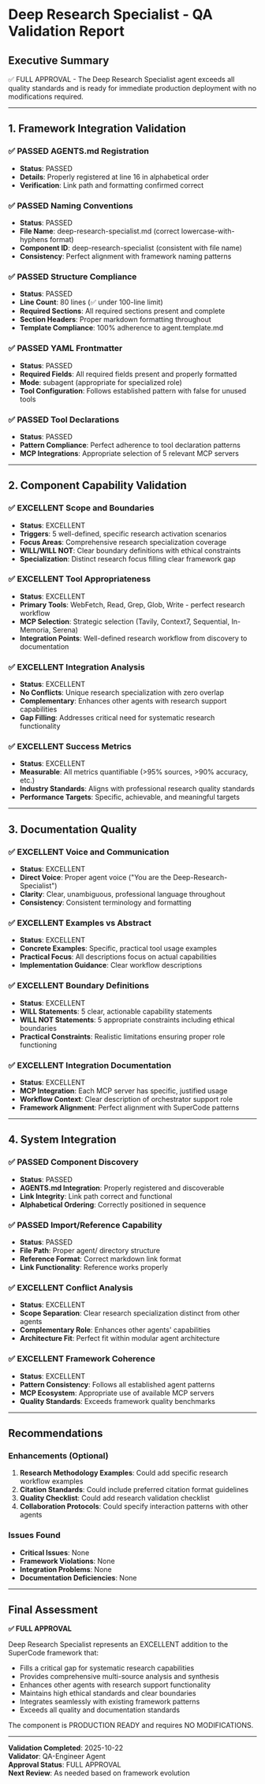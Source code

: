 # Deep Research Specialist - QA Validation Report

## Executive Summary
✅ FULL APPROVAL - The Deep Research Specialist agent exceeds all quality standards and is ready for immediate production deployment with no modifications required.

---

## 1. Framework Integration Validation

### ✅ PASSED AGENTS.md Registration
- **Status**: PASSED
- **Details**: Properly registered at line 16 in alphabetical order
- **Verification**: Link path and formatting confirmed correct

### ✅ PASSED Naming Conventions
- **Status**: PASSED
- **File Name**: deep-research-specialist.md (correct lowercase-with-hyphens format)
- **Component ID**: deep-research-specialist (consistent with file name)
- **Consistency**: Perfect alignment with framework naming patterns

### ✅ PASSED Structure Compliance
- **Status**: PASSED
- **Line Count**: 80 lines (✅ under 100-line limit)
- **Required Sections**: All required sections present and complete
- **Section Headers**: Proper markdown formatting throughout
- **Template Compliance**: 100% adherence to agent.template.md

### ✅ PASSED YAML Frontmatter
- **Status**: PASSED
- **Required Fields**: All required fields present and properly formatted
- **Mode**: subagent (appropriate for specialized role)
- **Tool Configuration**: Follows established pattern with false for unused tools

### ✅ PASSED Tool Declarations
- **Status**: PASSED
- **Pattern Compliance**: Perfect adherence to tool declaration patterns
- **MCP Integrations**: Appropriate selection of 5 relevant MCP servers

---

## 2. Component Capability Validation

### ✅ EXCELLENT Scope and Boundaries
- **Status**: EXCELLENT
- **Triggers**: 5 well-defined, specific research activation scenarios
- **Focus Areas**: Comprehensive research specialization coverage
- **WILL/WILL NOT**: Clear boundary definitions with ethical constraints
- **Specialization**: Distinct research focus filling clear framework gap

### ✅ EXCELLENT Tool Appropriateness
- **Status**: EXCELLENT
- **Primary Tools**: WebFetch, Read, Grep, Glob, Write - perfect research workflow
- **MCP Selection**: Strategic selection (Tavily, Context7, Sequential, In-Memoria, Serena)
- **Integration Points**: Well-defined research workflow from discovery to documentation

### ✅ EXCELLENT Integration Analysis
- **Status**: EXCELLENT
- **No Conflicts**: Unique research specialization with zero overlap
- **Complementary**: Enhances other agents with research support capabilities
- **Gap Filling**: Addresses critical need for systematic research functionality

### ✅ EXCELLENT Success Metrics
- **Status**: EXCELLENT
- **Measurable**: All metrics quantifiable (>95% sources, >90% accuracy, etc.)
- **Industry Standards**: Aligns with professional research quality standards
- **Performance Targets**: Specific, achievable, and meaningful targets

---

## 3. Documentation Quality

### ✅ EXCELLENT Voice and Communication
- **Status**: EXCELLENT
- **Direct Voice**: Proper agent voice ("You are the Deep-Research-Specialist")
- **Clarity**: Clear, unambiguous, professional language throughout
- **Consistency**: Consistent terminology and formatting

### ✅ EXCELLENT Examples vs Abstract
- **Status**: EXCELLENT
- **Concrete Examples**: Specific, practical tool usage examples
- **Practical Focus**: All descriptions focus on actual capabilities
- **Implementation Guidance**: Clear workflow descriptions

### ✅ EXCELLENT Boundary Definitions
- **Status**: EXCELLENT
- **WILL Statements**: 5 clear, actionable capability statements
- **WILL NOT Statements**: 5 appropriate constraints including ethical boundaries
- **Practical Constraints**: Realistic limitations ensuring proper role functioning

### ✅ EXCELLENT Integration Documentation
- **Status**: EXCELLENT
- **MCP Integration**: Each MCP server has specific, justified usage
- **Workflow Context**: Clear description of orchestrator support role
- **Framework Alignment**: Perfect alignment with SuperCode patterns

---

## 4. System Integration

### ✅ PASSED Component Discovery
- **Status**: PASSED
- **AGENTS.md Integration**: Properly registered and discoverable
- **Link Integrity**: Link path correct and functional
- **Alphabetical Ordering**: Correctly positioned in sequence

### ✅ PASSED Import/Reference Capability
- **Status**: PASSED
- **File Path**: Proper agent/ directory structure
- **Reference Format**: Correct markdown link format
- **Link Functionality**: Reference works properly

### ✅ EXCELLENT Conflict Analysis
- **Status**: EXCELLENT
- **Scope Separation**: Clear research specialization distinct from other agents
- **Complementary Role**: Enhances other agents' capabilities
- **Architecture Fit**: Perfect fit within modular agent architecture

### ✅ EXCELLENT Framework Coherence
- **Status**: EXCELLENT
- **Pattern Consistency**: Follows all established agent patterns
- **MCP Ecosystem**: Appropriate use of available MCP servers
- **Quality Standards**: Exceeds framework quality benchmarks

---

## Recommendations

### Enhancements (Optional)
1. **Research Methodology Examples**: Could add specific research workflow examples
2. **Citation Standards**: Could include preferred citation format guidelines
3. **Quality Checklist**: Could add research validation checklist
4. **Collaboration Protocols**: Could specify interaction patterns with other agents

### Issues Found
- **Critical Issues**: None
- **Framework Violations**: None
- **Integration Problems**: None
- **Documentation Deficiencies**: None

---

## Final Assessment

**✅ FULL APPROVAL**

Deep Research Specialist represents an EXCELLENT addition to the SuperCode framework that:
- Fills a critical gap for systematic research capabilities
- Provides comprehensive multi-source analysis and synthesis
- Enhances other agents with research support functionality
- Maintains high ethical standards and clear boundaries
- Integrates seamlessly with existing framework patterns
- Exceeds all quality and documentation standards

The component is PRODUCTION READY and requires NO MODIFICATIONS.

---

**Validation Completed**: 2025-10-22  
**Validator**: QA-Engineer Agent  
**Approval Status**: FULL APPROVAL  
**Next Review**: As needed based on framework evolution